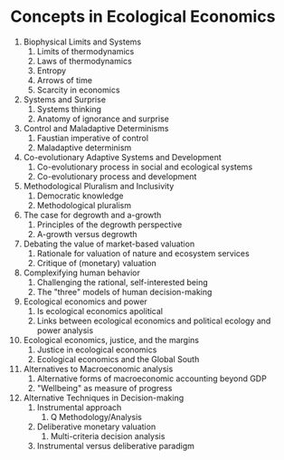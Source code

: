 # Concepts in Ecological Economics

1. Biophysical Limits and Systems
	1. Limits of thermodynamics
	2. Laws of thermodynamics
	3. Entropy
	4. Arrows of time
	5. Scarcity in economics
2. Systems and Surprise
	1. Systems thinking
	2. Anatomy of ignorance and surprise
3. Control and Maladaptive Determinisms
	1. Faustian imperative of control
	2. Maladaptive determinism
4. Co-evolutionary Adaptive Systems and Development
	1. Co-evolutionary process in social and ecological systems
	2. Co-evolutionary process and development
5. Methodological Pluralism and Inclusivity
	1. Democratic knowledge
	2. Methodological pluralism
6. The case for degrowth and a-growth
	1. Principles of the degrowth perspective
	2. A-growth versus degrowth
7. Debating the value of market-based valuation
	1. Rationale for valuation of nature and ecosystem services
	2. Critique of (monetary) valuation
8. Complexifying human behavior
	1. Challenging the rational, self-interested being
	2. The "three" models of human decision-making
9. Ecological economics and power
	1. Is ecological economics apolitical
	2. Links between ecological economics and political ecology and power analysis
10. Ecological economics, justice, and the margins
	1. Justice in ecological economics
	2. Ecological economics and the Global South
11. Alternatives to Macroeconomic analysis
	1. Alternative forms of macroeconomic accounting beyond GDP
	2. "Wellbeing" as measure of progress
12. Alternative Techniques in Decision-making
	1. Instrumental approach
		1. Q Methodology/Analysis
	2. Deliberative monetary valuation
		1. Multi-criteria decision analysis
	3. Instrumental versus deliberative paradigm

